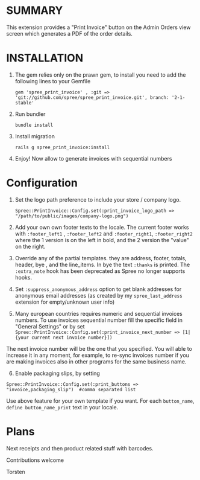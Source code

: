 SUMMARY
=======

This extension provides a "Print Invoice" button on the Admin Orders view screen which generates a PDF of the order details.


INSTALLATION
============

1. The gem relies only on the prawn gem, to install you need to add the following lines to your Gemfile

    `gem 'spree_print_invoice' , :git => 'git://github.com/spree/spree_print_invoice.git', branch: '2-1-stable'`

2. Run bundler

    `bundle install`

3. Install migration

    `rails g spree_print_invoice:install`

4. Enjoy! Now allow to generate invoices with sequential numbers


Configuration
==============

1. Set the logo path preference to include your store / company logo.

    `Spree::PrintInvoice::Config.set(:print_invoice_logo_path => "/path/to/public/images/company-logo.png")`

2. Add your own own footer texts to the locale. The current footer works with `:footer_left1` , `:footer_left2` and `:footer_right1`, `:footer_right2` where the 1 version is on the left in bold, and the 2 version the "value" on the right.

3. Override any of the partial templates. they are address, footer, totals, header, bye , and the line_items. In bye the text `:thanks` is printed.  The `:extra_note` hook has been deprecated as Spree no longer supports hooks.

4. Set `:suppress_anonymous_address` option to get blank addresses for anonymous email addresses (as created by my `spree_last_address` extension for empty/unknown user info)

5. Many european countries requires numeric and sequential invoices numbers. To use invoices sequential number fill the specific field in "General Settings" or by set
  `Spree::PrintInvoice::Config.set(:print_invoice_next_number => [1|{your current next invoice number}])`

 The next invoice number will be the one that you specified. You will able to increase it in any moment, for example, to re-sync invoices number if you are making invoices also in other programs for the same business name.

6. Enable packaging slips, by setting

  `Spree::PrintInvoice::Config.set(:print_buttons => "invoice,packaging_slip")  #comma separated list`

 Use above feature for your own template if you want. For each `button_name`, `define button_name_print` text in your locale.

Plans
=====
Next receipts and then product related stuff with barcodes.


Contributions welcome

Torsten
